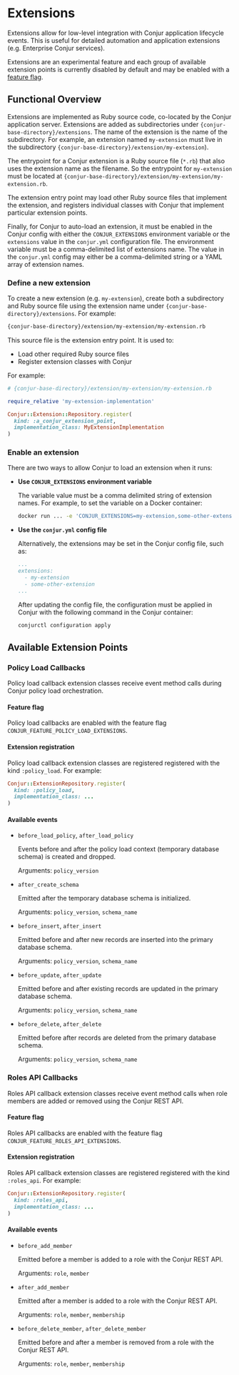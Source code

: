 # Extensions

Extensions allow for low-level integration with Conjur application lifecycle
events. This is useful for detailed automation and application extensions (e.g.
Enterprise Conjur services).

Extensions are an experimental feature and each group of available extension
points is currently disabled by default and may be enabled with a
[feature flag](./feature_flags.md).

## Functional Overview

Extensions are implemented as Ruby source code, co-located by the Conjur
application server. Extensions are added as subdirectories under
`{conjur-base-directory}/extensions`. The name of the extension is the name of the
subdirectory. For example, an extension named `my-extension` must live in the
subdirectory `{conjur-base-directory}/extension/my-extension`).

The entrypoint for a Conjur extension is a Ruby source file (`*.rb`) that also
uses the extension name as the filename. So the entrypoint for `my-extension`
must be located at
`{conjur-base-directory}/extension/my-extension/my-extension.rb`.

The extension entry point may load other Ruby source files that implement the
extension, and registers individual classes with Conjur that implement
particular extension points.

Finally, for Conjur to auto-load an extension, it must be enabled in the Conjur
config with either the `CONJUR_EXTENSIONS` environment variable or the
`extensions` value in the `conjur.yml` configuration file. The environment
variable must be a comma-delimited list of extensions name. The value in the
`conjur.yml` config may either be a comma-delimited string or a YAML array of
extension names.

### Define a new extension

To create a new extension (e.g. `my-extension`), create both a subdirectory
and Ruby source file using the extension name under
`{conjur-base-directory}/extensions`. For example:

```sh
{conjur-base-directory}/extension/my-extension/my-extension.rb
```

This source file is the extension entry point. It is used to:

- Load other required Ruby source files
- Register extension classes with Conjur

For example:

```ruby
# {conjur-base-directory}/extension/my-extension/my-extension.rb

require_relative 'my-extension-implementation'

Conjur::Extension::Repository.register(
  kind: :a_conjur_extension_point,
  implementation_class: MyExtensionImplementation
)
```

### Enable an extension

There are two ways to allow Conjur to load an extension when it runs:

- **Use `CONJUR_EXTENSIONS` environment variable**

  The variable value must be a comma delimited string of extension names. For
  example, to set the variable on a Docker container:

  ```sh
  docker run ... -e 'CONJUR_EXTENSIONS=my-extension,some-other-extension' ...
  ```

- **Use the `conjur.yml` config file**

  Alternatively, the extensions may be set in the Conjur config file, such as:

  ```yaml
  ...
  extensions:
    - my-extension
    - some-other-extension
  ...
  ```

  After updating the config file, the configuration must be applied in Conjur
  with the following command in the Conjur container:

  ```sh
  conjurctl configuration apply
  ```

## Available Extension Points

### Policy Load Callbacks

Policy load callback extension classes receive event method calls during Conjur
policy load orchestration.

#### **Feature flag**

Policy load callbacks are enabled with the feature flag
`CONJUR_FEATURE_POLICY_LOAD_EXTENSIONS`.

#### **Extension registration**

Policy load callback extension classes are registered registered with the kind
`:policy_load`. For example:

```rb
Conjur::ExtensionRepository.register(
  kind: :policy_load,
  implementation_class: ...
)
```

#### **Available events**

- `before_load_policy`, `after_load_policy`

  Events before and after the policy load context (temporary database schema)
  is created and dropped.

  Arguments: `policy_version`

- `after_create_schema`

  Emitted after the temporary database schema is initialized.

  Arguments: `policy_version`, `schema_name`

- `before_insert`, `after_insert`

  Emitted before and after new records are inserted into the primary database
  schema.

  Arguments: `policy_version`, `schema_name`

- `before_update`, `after_update`

  Emitted before and after existing records are updated in the primary database
  schema.

  Arguments: `policy_version`, `schema_name`

- `before_delete`, `after_delete`

  Emitted before after records are deleted from the primary database schema.

  Arguments: `policy_version`, `schema_name`

### Roles API Callbacks

Roles API callback extension classes receive event method calls when role
members are added or removed using the Conjur REST API.

#### **Feature flag**

Roles API callbacks are enabled with the feature flag
`CONJUR_FEATURE_ROLES_API_EXTENSIONS`.

#### **Extension registration**

Roles API callback extension classes are registered registered with the kind
`:roles_api`. For example:

```rb
Conjur::ExtensionRepository.register(
  kind: :roles_api,
  implementation_class: ...
)
```

#### **Available events**

- `before_add_member`

  Emitted before a member is added to a role with the Conjur REST API.

  Arguments: `role`, `member`

- `after_add_member`

  Emitted after a member is added to a role with the Conjur REST API.

  Arguments: `role`, `member`, `membership`

- `before_delete_member`, `after_delete_member`

  Emitted before and after a member is removed from a role with the Conjur REST
  API.

  Arguments: `role`, `member`, `membership`
